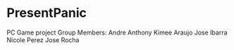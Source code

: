 # PresentPanic
PC Game project
Group Members:
Andre Anthony
Kimee Araujo
Jose Ibarra 
Nicole Perez 
Jose Rocha 
